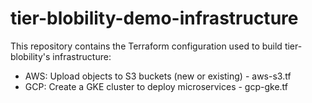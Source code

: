 <h1>tier-blobility-demo-infrastructure</h1>

This repository contains the Terraform configuration used to build tier-blobility's infrastructure:

* AWS: Upload objects to S3 buckets (new or existing) - aws-s3.tf
* GCP: Create a GKE cluster to deploy microservices - gcp-gke.tf 